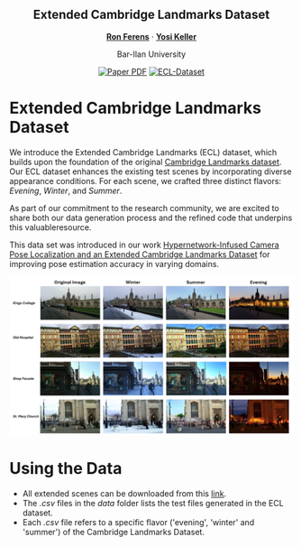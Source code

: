 <div align="center">
<h2>Extended Cambridge Landmarks Dataset</h2>

[**Ron Ferens**](https://ronferens.github.io/) · [**Yosi Keller**](https://yosikeller.github.io/)

Bar-Ilan University

<a href="[https://arxiv.org/abs/2103.11477](https://arxiv.org/abs/2303.02610)"><img src='https://img.shields.io/badge/arXiv-HyperPose-red' alt='Paper PDF'></a>
<a href='https://ronferens.github.io/extcambridgelandmarks/'><img src='https://img.shields.io/badge/Dataset-ECL-green' alt='ECL-Dataset' target="_blank"></a>
</div>

# Extended Cambridge Landmarks Dataset

 We introduce the Extended Cambridge Landmarks (ECL) dataset, which builds upon the foundation of the original [Cambridge Landmarks dataset](https://www.repository.cam.ac.uk/items/53788265-cb98-42ee-b85b-7a0cbc8eddb3). Our ECL dataset enhances the existing test scenes by incorporating diverse appearance conditions.
For each scene, we crafted three distinct flavors: *Evening*, *Winter*, and *Summer*.
 
As part of our commitment to the research community, we are excited to share both our data generation process and the refined code that underpins this valuableresource.


This data set was introduced in our work [Hypernetwork-Infused Camera Pose Localization and an Extended Cambridge Landmarks Dataset](https://anonymous.4open.science/r/hyperpose-0A22) for improving pose estimation accuracy in varying domains.

![plot](./static/images/ecl_teaser.png?raw=true "Title")
 

# Using the Data
* All extended scenes can be downloaded from this [link](https://www.dropbox.com/scl/fi/ggk428p2mpffdr7la0kxv/ExtendedCambridgeLandmarksDataset.zip?rlkey=dypw2seu66jl243ic7c1t0y6v&e=1&st=rv7jbdd9&dl=0).
* The <i>.csv</i> files in the <i>data</i> folder lists the test files generated in the ECL dataset.
* Each <i>.csv</i> file refers to a specific flavor ('evening', 'winter' and 'summer') of the Cambridge Landmarks Dataset.
